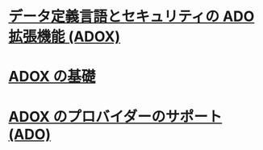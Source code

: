 # [データ定義言語とセキュリティの ADO 拡張機能 (ADOX)](ado-extensions-for-data-definition-language-and-security-adox.md)
# [ADOX の基礎](adox-fundamentals.md)
# [ADOX のプロバイダーのサポート (ADO)](provider-support-for-adox-ado.md)
